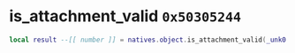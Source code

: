 # is_attachment_valid `0x50305244`

```lua
local result --[[ number ]] = natives.object.is_attachment_valid(_unk0 --[[ number ]])
```